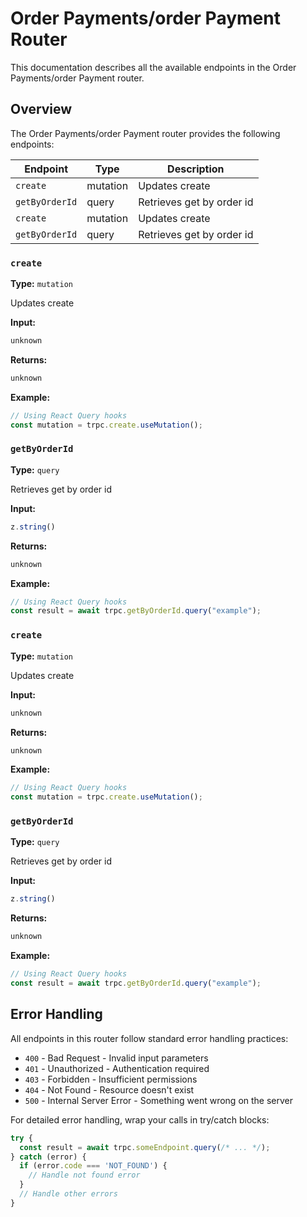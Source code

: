# Order Payments/order Payment Router

This documentation describes all the available endpoints in the Order Payments/order Payment router.

## Overview

The Order Payments/order Payment router provides the following endpoints:

| Endpoint | Type | Description |
|----------|------|-------------|
| `create` | mutation | Updates create |
| `getByOrderId` | query | Retrieves get by order id |
| `create` | mutation | Updates create |
| `getByOrderId` | query | Retrieves get by order id |

### `create`

**Type:** `mutation`

Updates create

**Input:**
```typescript
unknown
```

**Returns:**
```typescript
unknown
```

**Example:**
```typescript
// Using React Query hooks
const mutation = trpc.create.useMutation();
```

### `getByOrderId`

**Type:** `query`

Retrieves get by order id

**Input:**
```typescript
z.string()
```

**Returns:**
```typescript
unknown
```

**Example:**
```typescript
// Using React Query hooks
const result = await trpc.getByOrderId.query("example");
```

### `create`

**Type:** `mutation`

Updates create

**Input:**
```typescript
unknown
```

**Returns:**
```typescript
unknown
```

**Example:**
```typescript
// Using React Query hooks
const mutation = trpc.create.useMutation();
```

### `getByOrderId`

**Type:** `query`

Retrieves get by order id

**Input:**
```typescript
z.string()
```

**Returns:**
```typescript
unknown
```

**Example:**
```typescript
// Using React Query hooks
const result = await trpc.getByOrderId.query("example");
```

## Error Handling

All endpoints in this router follow standard error handling practices:

- `400` - Bad Request - Invalid input parameters
- `401` - Unauthorized - Authentication required
- `403` - Forbidden - Insufficient permissions
- `404` - Not Found - Resource doesn't exist
- `500` - Internal Server Error - Something went wrong on the server

For detailed error handling, wrap your calls in try/catch blocks:

```typescript
try {
  const result = await trpc.someEndpoint.query(/* ... */);
} catch (error) {
  if (error.code === 'NOT_FOUND') {
    // Handle not found error
  }
  // Handle other errors
}
```